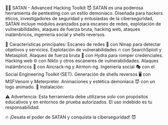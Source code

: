 🏴‍☠️ SATAN - Advanced Hacking Toolkit 😈
SATAN es una poderosa herramienta de pentesting con un estilo demoníaco. Diseñada para hackers éticos, investigadores de seguridad y entusiastas de la ciberseguridad, SATAN incluye módulos avanzados para escaneo de redes, explotación de vulnerabilidades, ataques de fuerza bruta, hacking web, ataques inalámbricos, ingeniería social y shells reversos.

🚀 Características principales:
Escaneo de redes 📡 con Nmap para detectar objetivos y servicios.
Explotación de vulnerabilidades 🔥 con SearchSploit y Metasploit.
Ataques de fuerza bruta 🔑 con Hydra para romper credenciales.
Hacking web 🌐 con Nikto y otros escáneres de vulnerabilidades.
Ataques inalámbricos 📶 con Aircrack-ng y Airmon-ng.
Ingeniería social 🎭 con el Social Engineering Toolkit (SET).
Generación de shells reversos 🖥️ con MSFVenom y Meterpreter.
Animaciones y estética demoníaca 😈 con un logo animado.
📌 Instalación:



⚠️ Advertencia:
Esta herramienta debe utilizarse solo con propósitos educativos y en entornos de prueba autorizados. El uso indebido es tu responsabilidad.

🔥 ¡Desata el poder de SATAN y conquista la ciberseguridad! 😈


